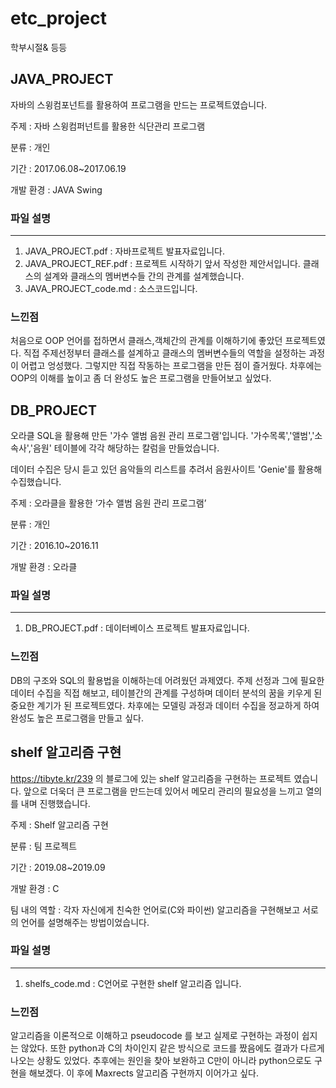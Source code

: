 # etc_project
학부시절& 등등


## JAVA_PROJECT

자바의 스윙컴포넌트를 활용하여 프로그램을 만드는 프로젝트였습니다. 

주제 : 자바 스윙컴퍼넌트를 활용한 식단관리 프로그램

분류 : 개인

기간 : 2017.06.08~2017.06.19

개발 환경 : JAVA Swing

### 파일 설명
----------
1. JAVA_PROJECT.pdf : 자바프로젝트 발표자료입니다.
2. JAVA_PROJECT_REF.pdf : 프로젝트 시작하기 앞서 작성한 제안서입니다. 클래스의 설계와 클래스의 멤버변수들 간의 관계를 설계했습니다.
3. JAVA_PROJECT_code.md : 소스코드입니다.

### 느낀점
처음으로 OOP 언어를 접하면서 클래스,객체간의 관계를 이해하기에 좋았던 
프로젝트였다. 직접 주제선정부터  클래스를 설계하고 클래스의 멤버변수들의 역할을 
설정하는 과정이 어렵고 엉성했다. 그렇지만 직접 작동하는 프로그램을 만든 점이 
즐거웠다. 차후에는 OOP의 이해를 높이고 좀 더 완성도 높은 프로그램을 만들어보고
싶었다.


## DB_PROJECT

오라클 SQL을 활용해 만든 '가수 앨범 음원 관리 프로그램'입니다.  '가수목록','앨범','소속사','음원' 테이블에 각각 해당하는 칼럼을 만들었습니다.

데이터 수집은 당시 듣고 있던 음악들의 리스트를 추려서 음원사이트 'Genie'를 활용해 수집했습니다.

주제 : 오라클을 활용한 ‘가수 앨범 음원 관리 프로그램’

분류 : 개인

기간 : 2016.10~2016.11

개발 환경 : 오라클

### 파일 설명
---------
1. DB_PROJECT.pdf : 데이터베이스 프로젝트 발표자료입니다.

### 느낀점
DB의 구조와 SQL의 활용법을 이해하는데 어려웠던 과제였다. 주제 선정과 그에 필요한
데이터 수집을 직접 해보고, 테이블간의 관계를 구성하며 데이터 분석의 꿈을 키우게 된
중요한 계기가 된 프로젝트였다. 차후에는 모델링 과정과 데이터 수집을 정교하게 하여
완성도 높은 프로그램을 만들고 싶다. 

## shelf 알고리즘 구현
https://tibyte.kr/239 의 블로그에 있는 shelf 알고리즘을 구현하는 프로젝트 였습니다. 앞으로 더욱더 큰 프로그램을 만드는데 있어서 메모리 관리의 필요성을 느끼고 열의를 내며 진행했습니다.

주제 : Shelf 알고리즘 구현

분류 : 팀 프로젝트

기간 : 2019.08~2019.09

개발 환경 : C

팀 내의 역할 : 각자 자신에게 친숙한 언어로(C와 파이썬) 알고리즘을 구현해보고 서로의 언어를 설명해주는 방법이었습니다.


### 파일 설명
---------
1. shelfs_code.md : C언어로 구현한 shelf 알고리즘 입니다.

### 느낀점
알고리즘을 이론적으로 이해하고 pseudocode 를 보고 실제로 구현하는 과정이 쉽지는 
않았다.  또한 python과  C의 차이인지 같은 방식으로 코드를 짰음에도 결과가 다르게
나오는 상황도 있었다. 추후에는 원인을 찾아 보완하고 C만이 아니라 python으로도 
구현을 해보겠다. 이 후에 Maxrects 알고리즘 구현까지 이어가고 싶다.

